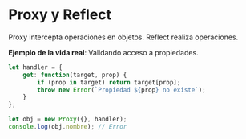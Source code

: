 # Proxy y Reflect

Proxy intercepta operaciones en objetos. Reflect realiza operaciones.

**Ejemplo de la vida real**: Validando acceso a propiedades.

```javascript
let handler = {
    get: function(target, prop) {
        if (prop in target) return target[prop];
        throw new Error(`Propiedad ${prop} no existe`);
    }
};

let obj = new Proxy({}, handler);
console.log(obj.nombre); // Error
```